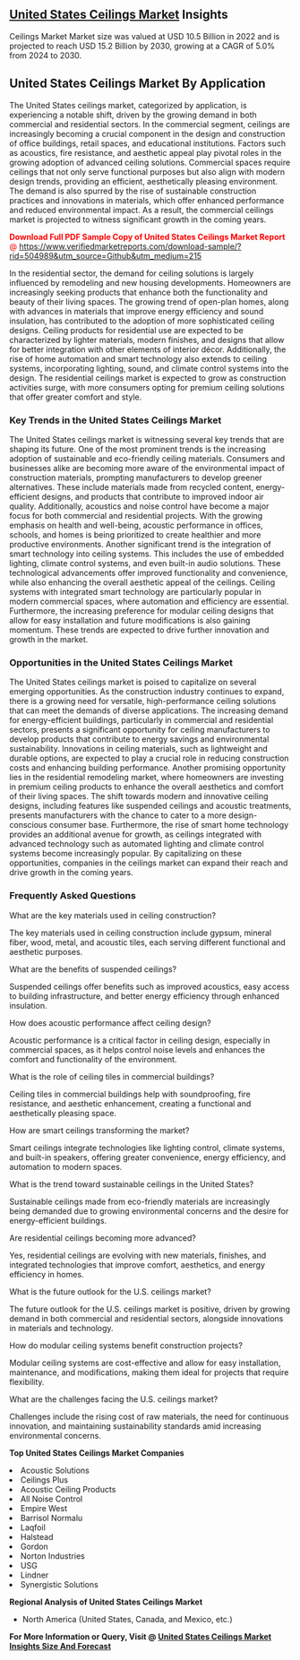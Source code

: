 <h2><a href="https://www.verifiedmarketreports.com/download-sample/?rid=504989&amp;utm_source=Github&amp;utm_medium=215" target="_blank">United States Ceilings Market</a> Insights</h2><p>Ceilings Market Market size was valued at USD 10.5 Billion in 2022 and is projected to reach USD 15.2 Billion by 2030, growing at a CAGR of 5.0% from 2024 to 2030.</p><p> <h2>United States Ceilings Market By Application</h2> <p>The United States ceilings market, categorized by application, is experiencing a notable shift, driven by the growing demand in both commercial and residential sectors. In the commercial segment, ceilings are increasingly becoming a crucial component in the design and construction of office buildings, retail spaces, and educational institutions. Factors such as acoustics, fire resistance, and aesthetic appeal play pivotal roles in the growing adoption of advanced ceiling solutions. Commercial spaces require ceilings that not only serve functional purposes but also align with modern design trends, providing an efficient, aesthetically pleasing environment. The demand is also spurred by the rise of sustainable construction practices and innovations in materials, which offer enhanced performance and reduced environmental impact. As a result, the commercial ceilings market is projected to witness significant growth in the coming years. <p><span class=""><span style="color: #ff0000;"><strong>Download Full PDF Sample Copy of United States Ceilings Market Report</strong> @ </span><a href="https://www.verifiedmarketreports.com/download-sample/?rid=504989&amp;utm_source=Github&amp;utm_medium=215" target="_blank">https://www.verifiedmarketreports.com/download-sample/?rid=504989&amp;utm_source=Github&amp;utm_medium=215</a></span></p></p> <p>In the residential sector, the demand for ceiling solutions is largely influenced by remodeling and new housing developments. Homeowners are increasingly seeking products that enhance both the functionality and beauty of their living spaces. The growing trend of open-plan homes, along with advances in materials that improve energy efficiency and sound insulation, has contributed to the adoption of more sophisticated ceiling designs. Ceiling products for residential use are expected to be characterized by lighter materials, modern finishes, and designs that allow for better integration with other elements of interior décor. Additionally, the rise of home automation and smart technology also extends to ceiling systems, incorporating lighting, sound, and climate control systems into the design. The residential ceilings market is expected to grow as construction activities surge, with more consumers opting for premium ceiling solutions that offer greater comfort and style. <h3>Key Trends in the United States Ceilings Market</h3> <p>The United States ceilings market is witnessing several key trends that are shaping its future. One of the most prominent trends is the increasing adoption of sustainable and eco-friendly ceiling materials. Consumers and businesses alike are becoming more aware of the environmental impact of construction materials, prompting manufacturers to develop greener alternatives. These include materials made from recycled content, energy-efficient designs, and products that contribute to improved indoor air quality. Additionally, acoustics and noise control have become a major focus for both commercial and residential projects. With the growing emphasis on health and well-being, acoustic performance in offices, schools, and homes is being prioritized to create healthier and more productive environments. Another significant trend is the integration of smart technology into ceiling systems. This includes the use of embedded lighting, climate control systems, and even built-in audio solutions. These technological advancements offer improved functionality and convenience, while also enhancing the overall aesthetic appeal of the ceilings. Ceiling systems with integrated smart technology are particularly popular in modern commercial spaces, where automation and efficiency are essential. Furthermore, the increasing preference for modular ceiling designs that allow for easy installation and future modifications is also gaining momentum. These trends are expected to drive further innovation and growth in the market. <h3>Opportunities in the United States Ceilings Market</h3> <p>The United States ceilings market is poised to capitalize on several emerging opportunities. As the construction industry continues to expand, there is a growing need for versatile, high-performance ceiling solutions that can meet the demands of diverse applications. The increasing demand for energy-efficient buildings, particularly in commercial and residential sectors, presents a significant opportunity for ceiling manufacturers to develop products that contribute to energy savings and environmental sustainability. Innovations in ceiling materials, such as lightweight and durable options, are expected to play a crucial role in reducing construction costs and enhancing building performance. Another promising opportunity lies in the residential remodeling market, where homeowners are investing in premium ceiling products to enhance the overall aesthetics and comfort of their living spaces. The shift towards modern and innovative ceiling designs, including features like suspended ceilings and acoustic treatments, presents manufacturers with the chance to cater to a more design-conscious consumer base. Furthermore, the rise of smart home technology provides an additional avenue for growth, as ceilings integrated with advanced technology such as automated lighting and climate control systems become increasingly popular. By capitalizing on these opportunities, companies in the ceilings market can expand their reach and drive growth in the coming years. <h3>Frequently Asked Questions</h3> <p>What are the key materials used in ceiling construction?</p> <p>The key materials used in ceiling construction include gypsum, mineral fiber, wood, metal, and acoustic tiles, each serving different functional and aesthetic purposes.</p> <p>What are the benefits of suspended ceilings?</p> <p>Suspended ceilings offer benefits such as improved acoustics, easy access to building infrastructure, and better energy efficiency through enhanced insulation.</p> <p>How does acoustic performance affect ceiling design?</p> <p>Acoustic performance is a critical factor in ceiling design, especially in commercial spaces, as it helps control noise levels and enhances the comfort and functionality of the environment.</p> <p>What is the role of ceiling tiles in commercial buildings?</p> <p>Ceiling tiles in commercial buildings help with soundproofing, fire resistance, and aesthetic enhancement, creating a functional and aesthetically pleasing space.</p> <p>How are smart ceilings transforming the market?</p> <p>Smart ceilings integrate technologies like lighting control, climate systems, and built-in speakers, offering greater convenience, energy efficiency, and automation to modern spaces.</p> <p>What is the trend toward sustainable ceilings in the United States?</p> <p>Sustainable ceilings made from eco-friendly materials are increasingly being demanded due to growing environmental concerns and the desire for energy-efficient buildings.</p> <p>Are residential ceilings becoming more advanced?</p> <p>Yes, residential ceilings are evolving with new materials, finishes, and integrated technologies that improve comfort, aesthetics, and energy efficiency in homes.</p> <p>What is the future outlook for the U.S. ceilings market?</p> <p>The future outlook for the U.S. ceilings market is positive, driven by growing demand in both commercial and residential sectors, alongside innovations in materials and technology.</p> <p>How do modular ceiling systems benefit construction projects?</p> <p>Modular ceiling systems are cost-effective and allow for easy installation, maintenance, and modifications, making them ideal for projects that require flexibility.</p> <p>What are the challenges facing the U.S. ceilings market?</p> <p>Challenges include the rising cost of raw materials, the need for continuous innovation, and maintaining sustainability standards amid increasing environmental concerns.</p> </p><p><strong>Top United States Ceilings Market Companies</strong></p><div data-test-id=""><p><li>Acoustic Solutions</li><li> Ceilings Plus</li><li> Acoustic Ceiling Products</li><li> All Noise Control</li><li> Empire West</li><li> Barrisol Normalu</li><li> Laqfoil</li><li> Halstead</li><li> Gordon</li><li> Norton Industries</li><li> USG</li><li> Lindner</li><li> Synergistic Solutions</li></p><div><strong>Regional Analysis of&nbsp;United States Ceilings Market</strong></div><ul><li dir="ltr"><p dir="ltr">North America&nbsp;(United States, Canada, and Mexico, etc.)</p></li></ul><p><strong>For More Information or Query, Visit @&nbsp;</strong><strong><a href="https://www.verifiedmarketreports.com/product/ceilings-market-size-and-forecast/?utm_source=Github&amp;utm_medium=215" target="_blank">United States Ceilings Market Insights Size And Forecast</a></strong></p></div>
